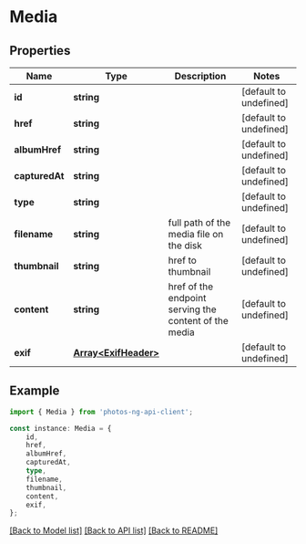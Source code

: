 # Media


## Properties

Name | Type | Description | Notes
------------ | ------------- | ------------- | -------------
**id** | **string** |  | [default to undefined]
**href** | **string** |  | [default to undefined]
**albumHref** | **string** |  | [default to undefined]
**capturedAt** | **string** |  | [default to undefined]
**type** | **string** |  | [default to undefined]
**filename** | **string** | full path of the media file on the disk | [default to undefined]
**thumbnail** | **string** | href to thumbnail | [default to undefined]
**content** | **string** | href of the endpoint serving the content of the media | [default to undefined]
**exif** | [**Array&lt;ExifHeader&gt;**](ExifHeader.md) |  | [default to undefined]

## Example

```typescript
import { Media } from 'photos-ng-api-client';

const instance: Media = {
    id,
    href,
    albumHref,
    capturedAt,
    type,
    filename,
    thumbnail,
    content,
    exif,
};
```

[[Back to Model list]](../README.md#documentation-for-models) [[Back to API list]](../README.md#documentation-for-api-endpoints) [[Back to README]](../README.md)
